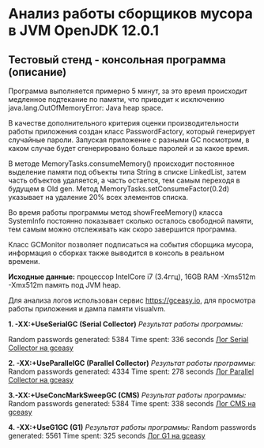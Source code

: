 # Анализ работы сборщиков мусора в JVM OpenJDK 12.0.1

## Тестовый стенд - консольная программа (описание)
   Программа выполняется примерно 5 минут, за это время происходит
   медленное подтекание по памяти, что приводит к исключению
   java.lang.OutOfMemoryError: Java heap space.
   
   В качестве дополнительного критерия оценки производительности работы
   приложения создан класс PasswordFactory, который генерирует случайные
   пароли. Запуская приложение с разными GC посмотрим, в каком случае
   будет сгенерировано больше паролей и за какое время.
   
   В методе MemoryTasks.consumeMemory() происходит постоянное выделение
   памяти под объекты типа String в списке LinkedList, затем часть
   объектов удаляется, а часть остается, тем самым переходя в будущем в
   Old gen. Метод MemoryTasks.setConsumeFactor(0.2d) указывает на
   удаление 20% всех элементов списка.
   
   Во время работы программы метод showFreeMemory() класса SystemInfo
   постоянно показывает сколько осталось свободной памяти, тем самым
   можно отслеживать как скоро завершится программа.
   
   Класс GCMonitor позволяет подписаться на события сборщика мусора,
   информация о сборках также выводится в консоль в реальном времени.
   
  **Исходные данные:** процессор IntelCore i7 (3.4ггц), 16GB RAM
  -Xms512m -Xmx512m память под JVM heap.
  
  Для анализа логов использован сервис https://gceasy.io, для просмотра
  работы приложения и дампа памяти visualvm.
  
**1. -XX:+UseSerialGC (Serial Collector)**
 *Результат работы программы:*
 
 Random passwords generated: 5384
 Time spent: 336 seconds
 [Лог Serial Collector на gceasy](https://gceasy.io/my-gc-report.jsp?p=c2hhcmVkLzIwMTkvMDgvMTIvLS1nYy03ODIwLTIwMTktMDgtMTJfMTktMTUtMTIubG9nLS0xMS01OS0xOA==&channel=WEB)
 
 
**2. -XX:+UseParallelGC (Parallel Collector)** *Результат работы
программы:* Random passwords generated: 4334 Time spent: 278 seconds
[Лог Parallel Collector на gceasy](https://gceasy.io/my-gc-report.jsp?p=c2hhcmVkLzIwMTkvMDgvMTIvLS1nYy0xOTI4NC0yMDE5LTA4LTEyXzE5LTU5LTMwLmxvZy0tMTctNy05&channel=WEB)


**3.-XX:+UseConcMarkSweepGC (CMS)** *Результат работы программы:* Random
passwords generated: 5384 Time spent: 338 seconds [Лог CMS  на gceasy](https://gceasy.io/my-gc-report.jsp?p=c2hhcmVkLzIwMTkvMDgvMTEvLS1nYy02NTY4LTIwMTktMDgtMTJfMjAtMTEtMTYubG9nLS0yMS00LTQ4&channel=WEB)


**4. -XX:+UseG1GC (G1)** *Результат работы программы:* Random passwords
generated: 5561 Time spent: 325 seconds
[Лог G1  на gceasy](https://gceasy.io/my-gc-report.jsp?p=c2hhcmVkLzIwMTkvMDgvMTIvLS1nYy02NTIwLTIwMTktMDgtMTJfMjAtMjItMDcubG9nLS0xNy0yOC01OA==&channel=WEB)

 



   
   
   
   
   
